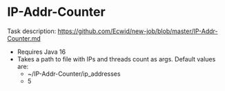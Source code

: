 # IP-Addr-Counter

Task description: https://github.com/Ecwid/new-job/blob/master/IP-Addr-Counter.md

- Requires Java 16
- Takes a path to file with IPs and threads count as args. Default values are:
  - ~/IP-Addr-Counter/ip_addresses
  - 5